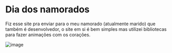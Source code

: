 # Dia dos namorados

Fiz esse site pra enviar para o meu namorado (atualmente marido) que também é desenvolvedor, o site em si é bem simples mas utilizei bibliotecas para fazer animações com os corações.

![image](https://github.com/naaracrv/valentines-day/assets/50849548/48e3c5d9-74c2-4d86-bbde-b38b6f6f8848)
